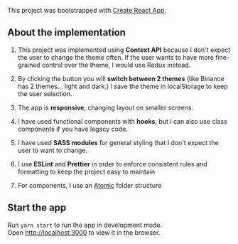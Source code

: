 This project was bootstrapped with [Create React App](https://github.com/facebook/create-react-app).

## About the implementation

1. This project was implemented using **Context API** because I don't expect the user to change the theme often.
If the user wants to have more fine-grained control over the theme, I would use Redux instead.

2. By clicking the button you will **switch between 2 themes** (like Binance has 2 themes... light and dark.)
I save the theme in localStorage to keep the user selection.

3. The app is **responsive**, changing layout on smaller screens.

4. I have used functional components with **hooks**, but I can also use class components if you have legacy code.

5. I have used **SASS modules** for general styling that I don't expect the user to want to change.

6. I use **ESLint** and **Prettier** in order to enforce consistent rules and formatting to keep the project easy to maintain

7. For components, I use an [Atomic](https://atomicdesign.bradfrost.com/chapter-2/) folder structure

## Start the app

Run `yarn start` to run the app in development mode.<br />
Open [http://localhost:3000](http://localhost:3000) to view it in the browser.
